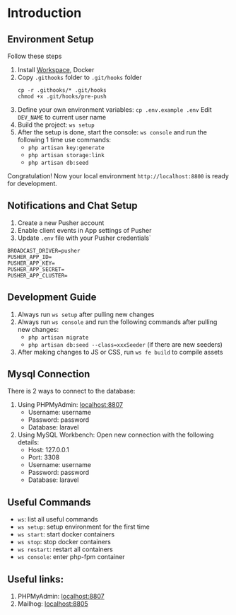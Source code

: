 # Introduction

## Environment Setup

Follow these steps

1. Install [Workspace](https://github.com/my127/workspace), Docker
2. Copy `.githooks` folder to `.git/hooks` folder
   ```
   cp -r .githooks/* .git/hooks
   chmod +x .git/hooks/pre-push
   ```
3. Define your own environment variables: `cp .env.example .env`
   Edit `DEV_NAME` to current user name
4. Build the project: `ws setup`
5. After the setup is done, start the console: `ws console` and run the following 1 time use commands:
   - `php artisan key:generate`
   - `php artisan storage:link`
   - `php artisan db:seed`

Congratulation! Now your local environment `http://localhost:8800` is ready for development.

## Notifications and Chat Setup
1. Create a new Pusher account
2. Enable client events in App settings of Pusher
3. Update `.env` file with your Pusher credentials`
```
BROADCAST_DRIVER=pusher
PUSHER_APP_ID=
PUSHER_APP_KEY=
PUSHER_APP_SECRET=
PUSHER_APP_CLUSTER=
```

## Development Guide
1. Always run `ws setup` after pulling new changes
2. Always run `ws console` and run the following commands after pulling new changes:
   - `php artisan migrate`
   - `php artisan db:seed --class=xxxSeeder` (if there are new seeders)
3. After making changes to JS or CSS, run `ws fe build` to compile assets

## Mysql Connection
There is 2 ways to connect to the database:
1. Using PHPMyAdmin: [localhost:8807](http://localhost:8807)
   - Username: username
   - Password: password
   - Database: laravel
2. Using MySQL Workbench: Open new connection with the following details:
   - Host: 127.0.0.1
   - Port: 3308
   - Username: username
   - Password: password
   - Database: laravel

## Useful Commands
- `ws`: list all useful commands
- `ws setup`: setup environment for the first time
- `ws start`: start docker containers
- `ws stop`: stop docker containers
- `ws restart`: restart all containers
- `ws console`: enter php-fpm container

## Useful links:
1. PHPMyAdmin: [localhost:8807](http://localhost:8836)
2. Mailhog: [localhost:8805](http://localhost:8835)

